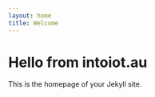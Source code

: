 ```yaml
---
layout: home
title: Welcome
---
```


# Hello from intoiot.au

This is the homepage of your Jekyll site.
